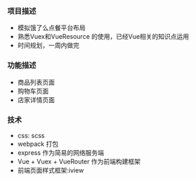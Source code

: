 ### 项目描述
- 模拟饿了么点餐平台布局
- 熟悉Vuex和VueResource 的使用，已经Vue相关的知识点运用
- 时间规划，一周内做完

### 功能描述
- 商品列表页面
- 购物车页面
- 店家详情页面

### 技术
- css: scss
- webpack 打包
- express 作为简易的网络服务端
- Vue + Vuex + VueRouter 作为前端构建框架
- 前端页面样式框架:iview

